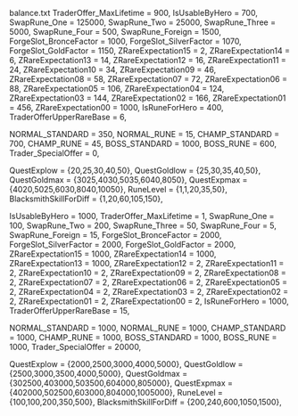 balance.txt
  TraderOffer_MaxLifetime = 900,
  IsUsableByHero = 700,
  SwapRune_One = 125000,
  SwapRune_Two = 25000,
  SwapRune_Three = 5000,
  SwapRune_Four = 500,
  SwapRune_Foreign = 1500,
  ForgeSlot_BronceFactor = 1000,
  ForgeSlot_SilverFactor = 1070,
  ForgeSlot_GoldFactor = 1150,
  ZRareExpectation15 = 2,
  ZRareExpectation14 = 6,
  ZRareExpectation13 = 14,
  ZRareExpectation12 = 16,
  ZRareExpectation11 = 24,
  ZRareExpectation10 = 34,
  ZRareExpectation09 = 46,
  ZRareExpectation08 = 58,
  ZRareExpectation07 = 72,
  ZRareExpectation06 = 88,
  ZRareExpectation05 = 106,
  ZRareExpectation04 = 124,
  ZRareExpectation03 = 144,
  ZRareExpectation02 = 166,
  ZRareExpectation01 = 456,
  ZRareExpectation00 = 1000,
  IsRuneForHero = 400,
  TraderOfferUpperRareBase = 6,

  NORMAL_STANDARD = 350,
  NORMAL_RUNE = 15,
  CHAMP_STANDARD = 700,
  CHAMP_RUNE = 45,
  BOSS_STANDARD = 1000,
  BOSS_RUNE = 600,
  Trader_SpecialOffer = 0,

  QuestExplow = {20,25,30,40,50},
  QuestGoldlow = {25,30,35,40,50},
  QuestGoldmax = {3025,4030,5035,6040,8050},
  QuestExpmax = {4020,5025,6030,8040,10050},
  RuneLevel = {1,1,20,35,50},
  BlacksmithSkillForDiff = {1,20,60,105,150},

  
  IsUsableByHero = 1000,
  TraderOffer_MaxLifetime = 1,
  SwapRune_One = 100,
  SwapRune_Two = 200,
  SwapRune_Three = 50,
  SwapRune_Four = 5,
  SwapRune_Foreign = 15,
  ForgeSlot_BronceFactor = 2000,
  ForgeSlot_SilverFactor = 2000,
  ForgeSlot_GoldFactor = 2000,
  ZRareExpectation15 = 1000,
  ZRareExpectation14 = 1000,
  ZRareExpectation13 = 1000,
  ZRareExpectation12 = 2,
  ZRareExpectation11 = 2,
  ZRareExpectation10 = 2,
  ZRareExpectation09 = 2,
  ZRareExpectation08 = 2,
  ZRareExpectation07 = 2,
  ZRareExpectation06 = 2,
  ZRareExpectation05 = 2,
  ZRareExpectation04 = 2,
  ZRareExpectation03 = 2,
  ZRareExpectation02 = 2,
  ZRareExpectation01 = 2,
  ZRareExpectation00 = 2,
  IsRuneForHero = 1000,
  TraderOfferUpperRareBase = 15,

  NORMAL_STANDARD = 1000,
  NORMAL_RUNE = 1000,
  CHAMP_STANDARD = 1000,
  CHAMP_RUNE = 1000,
  BOSS_STANDARD = 1000,
  BOSS_RUNE = 1000,
  Trader_SpecialOffer = 20000,

  QuestExplow = {2000,2500,3000,4000,5000},
  QuestGoldlow = {2500,3000,3500,4000,5000},
  QuestGoldmax = {302500,403000,503500,604000,805000},
  QuestExpmax = {402000,502500,603000,804000,1005000},
  RuneLevel = {100,100,200,350,500},
  BlacksmithSkillForDiff = {200,240,600,1050,1500},
